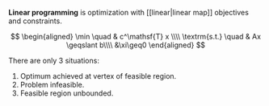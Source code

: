 **Linear programming** is optimization with [[linear|linear map]] objectives and constraints. 

$$
\begin{aligned}
\min \quad & c^\mathsf{T} x \\\\
\textrm{s.t.} \quad & Ax \geqslant b\\\\
  &\xi\geq0    
\end{aligned}
$$

There are only 3 situations:

1. Optimum achieved at vertex of feasible region.
2. Problem infeasible.
3. Feasible region unbounded.